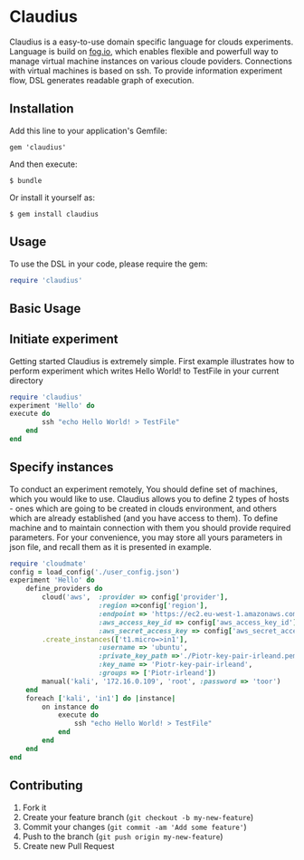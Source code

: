 # Claudius

Claudius is a easy-to-use domain specific language for clouds experiments. Language is build on [fog.io](http://fog.io), which enables flexible and powerfull way to manage virtual machine instances on various cloude poviders. Connections with virtual machines is based on ssh. To provide information experiment flow, DSL generates readable graph of execution.

## Installation

Add this line to your application's Gemfile:

    gem 'claudius'

And then execute:

    $ bundle

Or install it yourself as:

    $ gem install claudius

## Usage

To use the DSL in your code, please require the gem:

```ruby
require 'claudius'
``` 

Basic Usage
---------

Initiate experiment
---------
Getting started Claudius is extremely simple. First example illustrates how to perform experiment which writes Hello World! to TestFile in your current directory

```ruby
require 'claudius'
experiment 'Hello' do
execute do
		ssh "echo Hello World! > TestFile"
	end
end
```

Specify instances
---------
To conduct an experiment remotely, You should define set of machines, which you would like to use. Claudius allows you to define 2 types of hosts - ones which are going to be created in clouds environment, and others which are already established (and you have access to them). To define machine and to maintain connection with them you should provide required parameters. For your convenience, you may store all yours parameters in json file, and recall them as it is presented in example.

```ruby
require 'cloudmate'
config = load_config('./user_config.json')
experiment 'Hello' do
	define_providers do 
	    cloud('aws',  :provider => config['provider'],
	                  :region =>config['region'],
	                  :endpoint => 'https://ec2.eu-west-1.amazonaws.com/',
	                  :aws_access_key_id => config['aws_access_key_id'],
	                  :aws_secret_access_key => config['aws_secret_access_key'])
	    .create_instances(['t1.micro=>in1'],
	                  :username => 'ubuntu',
	                  :private_key_path =>'./Piotr-key-pair-irleand.pem',
	                  :key_name => 'Piotr-key-pair-irleand',
	                  :groups => ['Piotr-irleand'])
	    manual('kali', '172.16.0.109', 'root', :password => 'toor')
  	end
  	foreach ['kali', 'in1'] do |instance|
		on instance do
			execute do
				ssh "echo Hello World! > TestFile"
			end
		end
	end
end
```


## Contributing

1. Fork it
2. Create your feature branch (`git checkout -b my-new-feature`)
3. Commit your changes (`git commit -am 'Add some feature'`)
4. Push to the branch (`git push origin my-new-feature`)
5. Create new Pull Request

